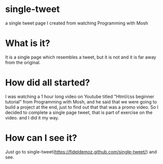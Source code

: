 # single-tweet
a single tweet page I created from watching Programming with Mosh
# What is it?
It is a single page which resembles a tweet, but it is not and it is far away from the original.
# How did all started?
I was watching a 1 hour long video on Youtube titled "Html/css beginner tutorial" from Programming with Mosh, and he said that we were going to build a project at the end, just to find out that that was a promo video.
So I decided to complete a single page tweet, that is part of exercise on the video. and I did it my way.
# How can I see it?
Just go to single-tweet(https://fideldemoz.github.com/single-tweet/) and see.
